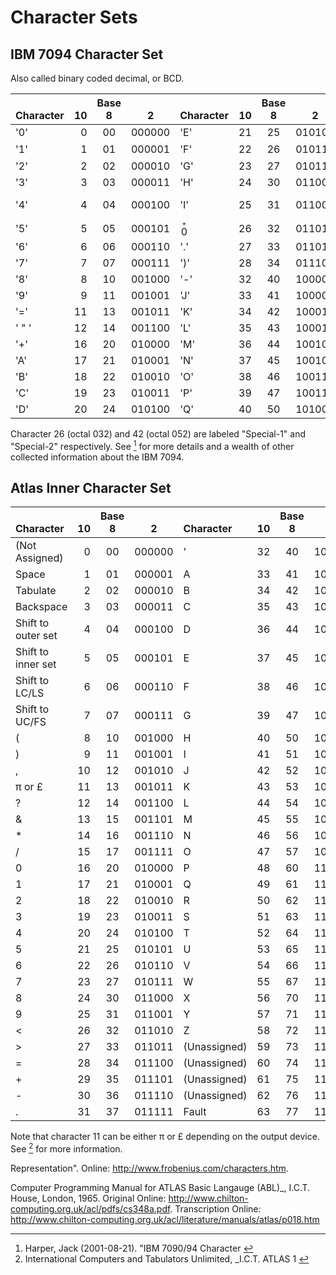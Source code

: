 # Character Sets

## IBM 7094 Character Set

Also called binary coded decimal, or BCD.

| <br>Character | <br>10 | Base<br>8 | <br>2  | <br>Character | <br>10 | Base<br>8 | <br>2  | <br>Character | <br>10 | Base<br>8 | <br>2  |
|:--------------|-------:|:---------:|:------:|:--------------|-------:|:---------:|:------:|:--------------|-------:|:---------:|:------:|
| '0'           |      0 |    00     | 000000 | 'E'           |     21 |    25     | 010101 | 'R'           |     41 |    51     | 101001 |
| '1'           |      1 |    01     | 000001 | 'F'           |     22 |    26     | 010110 | 0&#773;       |     42 |    52     | 101010 |
| '2'           |      2 |    02     | 000010 | 'G'           |     23 |    27     | 010111 | ''            |     43 |    53     | 101011 |
| '3'           |      3 |    03     | 000011 | 'H'           |     24 |    30     | 011000 | '*'           |     44 |    54     | 101100 |
| '4'           |      4 |    04     | 000100 | 'I'           |     25 |    31     | 011001 | ' ' (Space)   |     48 |    60     | 110000 |
| '5'           |      5 |    05     | 000101 | <span class="sfrac nowrap;"><span style="display:none; display:inline-block; text-align:center;"><span style="display:block; line-height:0.8em; font-size:70%; padding:0 0.1em;">+</span><span style="display:block; line-height:1em; padding:0 0.1em;">0</span></span></span> |     26 |    32     | 011010 | '/'           |     49 |    61     | 110001 |
| '6'           |      6 |    06     | 000110 | '.'           |     27 |    33     | 011011 | 'S'           |     50 |    62     | 110010 |
| '7'           |      7 |    07     | 000111 | ')'           |     28 |    34     | 011100 | 'T'           |     51 |    63     | 110011 |
| '8'           |      8 |    10     | 001000 | '-'           |     32 |    40     | 100000 | 'U'           |     52 |    64     | 110100 |
| '9'           |      9 |    11     | 001001 | 'J'           |     33 |    41     | 100001 | 'V'           |     53 |    65     | 110101 |
| '='           |     11 |    13     | 001011 | 'K'           |     34 |    42     | 100010 | 'W'           |     54 |    66     | 110110 |
| ' " '         |     12 |    14     | 001100 | 'L'           |     35 |    43     | 100011 | 'X'           |     55 |    67     | 110111 |
| '+'           |     16 |    20     | 010000 | 'M'           |     36 |    44     | 100100 | 'Y'           |     56 |    70     | 111000 |
| 'A'           |     17 |    21     | 010001 | 'N'           |     37 |    45     | 100101 | 'Z'           |     57 |    71     | 111001 |
| 'B'           |     18 |    22     | 010010 | 'O'           |     38 |    46     | 100110 | '±'           |     58 |    72     | 111010 |
| 'C'           |     19 |    23     | 010011 | 'P'           |     39 |    47     | 100111 | ','           |     59 |    73     | 111011 |
| 'D'           |     20 |    24     | 010100 | 'Q'           |     40 |    50     | 101000 | '('           |     60 |    74     | 111100 |

Character 26 (octal 032) and 42 (octal 052) are labeled "Special-1" and "Special-2" respectively.
See [^Harper] <!--[@cite:Harper]--> for more details and a wealth of other collected
information about the IBM 7094.


## Atlas Inner Character Set

| <br>Character      | <br>10 | Base<br>8 | <br>2  | <br>Character | <br>10 | Base<br>8 | <br>2  |
|:-------------------|-------:|:---------:|:------:|:--------------|-------:|:---------:|:------:|
| (Not Assigned)     |      0 |    00     | 000000 | '             |     32 |    40     | 100000 |
| Space              |      1 |    01     | 000001 | A             |     33 |    41     | 100001 |
| Tabulate           |      2 |    02     | 000010 | B             |     34 |    42     | 100010 |
| Backspace          |      3 |    03     | 000011 | C             |     35 |    43     | 100011 |
| Shift to outer set |      4 |    04     | 000100 | D             |     36 |    44     | 100100 |
| Shift to inner set |      5 |    05     | 000101 | E             |     37 |    45     | 100101 |
| Shift to LC/LS     |      6 |    06     | 000110 | F             |     38 |    46     | 100110 |
| Shift to UC/FS     |      7 |    07     | 000111 | G             |     39 |    47     | 100111 |
| (                  |      8 |    10     | 001000 | H             |     40 |    50     | 101000 |
| )                  |      9 |    11     | 001001 | I             |     41 |    51     | 101001 |
| ,                  |     10 |    12     | 001010 | J             |     42 |    52     | 101010 |
| π or £             |     11 |    13     | 001011 | K             |     43 |    53     | 101011 |
| ?                  |     12 |    14     | 001100 | L             |     44 |    54     | 101100 |
| &                  |     13 |    15     | 001101 | M             |     45 |    55     | 101101 |
| *                  |     14 |    16     | 001110 | N             |     46 |    56     | 101110 |
| /                  |     15 |    17     | 001111 | O             |     47 |    57     | 101111 |
| 0                  |     16 |    20     | 010000 | P             |     48 |    60     | 110000 |
| 1                  |     17 |    21     | 010001 | Q             |     49 |    61     | 110001 |
| 2                  |     18 |    22     | 010010 | R             |     50 |    62     | 110010 |
| 3                  |     19 |    23     | 010011 | S             |     51 |    63     | 110011 |
| 4                  |     20 |    24     | 010100 | T             |     52 |    64     | 110100 |
| 5                  |     21 |    25     | 010101 | U             |     53 |    65     | 110101 |
| 6                  |     22 |    26     | 010110 | V             |     54 |    66     | 110110 |
| 7                  |     23 |    27     | 010111 | W             |     55 |    67     | 110111 |
| 8                  |     24 |    30     | 011000 | X             |     56 |    70     | 111000 |
| 9                  |     25 |    31     | 011001 | Y             |     57 |    71     | 111001 |
| <                  |     26 |    32     | 011010 | Z             |     58 |    72     | 111010 |
| >                  |     27 |    33     | 011011 | (Unassigned)  |     59 |    73     | 111011 |
| =                  |     28 |    34     | 011100 | (Unassigned)  |     60 |    74     | 111100 |
| +                  |     29 |    35     | 011101 | (Unassigned)  |     61 |    75     | 111101 |
| -                  |     30 |    36     | 011110 | (Unassigned)  |     62 |    76     | 111110 |
| .                  |     31 |    37     | 011111 | Fault         |     63 |    77     | 111111 |

Note that character 11 can be either π or £ depending on the output device. See [^Atlas]<!--[@cite:Atlas]-->
for more information.


[^Harper]: <!--{#cite:Harper}--> Harper, Jack (2001-08-21). "IBM 7090/94 Character
Representation". Online: http://www.frobenius.com/characters.htm.

[^Atlas]:<!--{#cite:Atlas}--> International Computers and Tabulators Unlimited, _I.C.T. ATLAS 1
Computer Programming Manual for ATLAS Basic Langauge (ABL)_, I.C.T. House, London, 1965. Original
Online: http://www.chilton-computing.org.uk/acl/pdfs/cs348a.pdf. Transcription Online:
http://www.chilton-computing.org.uk/acl/literature/manuals/atlas/p018.htm
